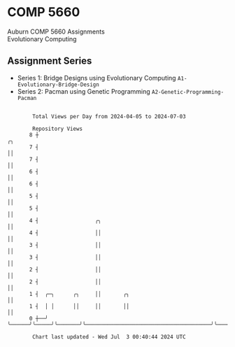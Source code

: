 # COMP 5660
Auburn COMP 5660 Assignments  
Evolutionary Computing

## Assignment Series
- Series 1: Bridge Designs using Evolutionary Computing `A1-Evolutionary-Bridge-Design`
- Series 2: Pacman using Genetic Programming `A2-Genetic-Programming-Pacman`

```

        Total Views per Day from 2024-04-05 to 2024-07-03

        Repository Views
       8 ┼                                                                     ╭╮
       7 ┤                                                                     ││
       7 ┤                                                                     ││
       6 ┤                                                                     ││
       6 ┤                                                                     ││
       5 ┤                                                                     ││
       5 ┤                                                                     ││
       4 ┤                  ╭╮                                                 ││
       4 ┤                  ││                                                 ││
       3 ┤                  ││                                                 ││
       3 ┤                  ││                                                 ││
       2 ┤                  ││                                                 ││
       2 ┤                  ││                                                 ││
       1 ┤  ╭─╮      ╭╮     ││       ╭╮                                        ││
       1 ┤  │ │      ││     ││       ││                                        ││
       0 ┼──╯ ╰──────╯╰─────╯╰───────╯╰────────────────────────────────────────╯╰──────────────────

        Chart last updated - Wed Jul  3 00:40:44 2024 UTC
        
```
